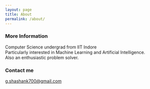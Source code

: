 ```yaml
---
layout: page
title: About
permalink: /about/
---
```


### More Information

Computer Science undergrad from IIT Indore <br>
Particularly interested in Machine Learning and Artificial Intelligence.
<br> Also an enthusiastic problem solver. 

### Contact me

g.shashank700@gmail.com
